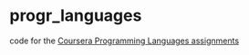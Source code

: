 progr_languages
===============
code for the [Coursera Programming Languages assignments](https://class.coursera.org/proglang-003)
